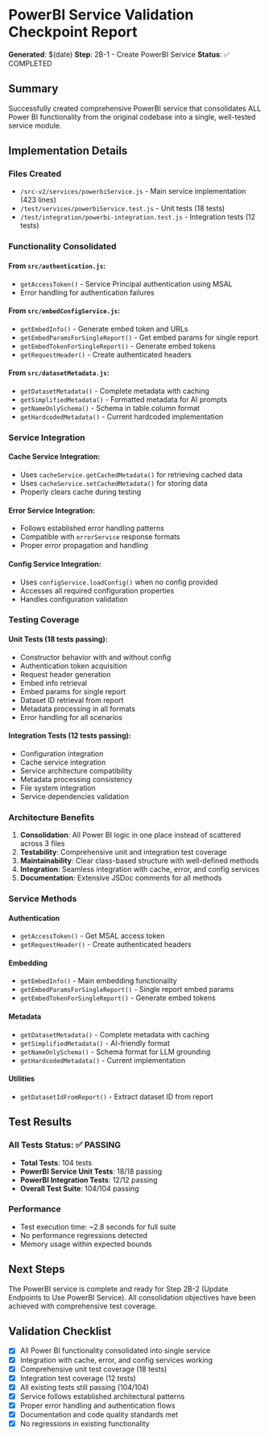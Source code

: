 # PowerBI Service Validation Checkpoint Report

**Generated**: $(date)
**Step**: 2B-1 - Create PowerBI Service
**Status**: ✅ COMPLETED

## Summary

Successfully created comprehensive PowerBI service that consolidates ALL Power BI functionality from the original codebase into a single, well-tested service module.

## Implementation Details

### Files Created
- `/src-v2/services/powerbiService.js` - Main service implementation (423 lines)
- `/test/services/powerbiService.test.js` - Unit tests (18 tests)
- `/test/integration/powerbi-integration.test.js` - Integration tests (12 tests)

### Functionality Consolidated

#### From `src/authentication.js`:
- `getAccessToken()` - Service Principal authentication using MSAL
- Error handling for authentication failures

#### From `src/embedConfigService.js`:
- `getEmbedInfo()` - Generate embed token and URLs
- `getEmbedParamsForSingleReport()` - Get embed params for single report
- `getEmbedTokenForSingleReport()` - Generate embed tokens
- `getRequestHeader()` - Create authenticated headers

#### From `src/datasetMetadata.js`:
- `getDatasetMetadata()` - Complete metadata with caching
- `getSimplifiedMetadata()` - Formatted metadata for AI prompts
- `getNameOnlySchema()` - Schema in table.column format
- `getHardcodedMetadata()` - Current hardcoded implementation

### Service Integration

#### Cache Service Integration:
- Uses `cacheService.getCachedMetadata()` for retrieving cached data
- Uses `cacheService.setCachedMetadata()` for storing data
- Properly clears cache during testing

#### Error Service Integration:
- Follows established error handling patterns
- Compatible with `errorService` response formats
- Proper error propagation and handling

#### Config Service Integration:
- Uses `configService.loadConfig()` when no config provided
- Accesses all required configuration properties
- Handles configuration validation

### Testing Coverage

#### Unit Tests (18 tests passing):
- Constructor behavior with and without config
- Authentication token acquisition 
- Request header generation
- Embed info retrieval
- Embed params for single report
- Dataset ID retrieval from report
- Metadata processing in all formats
- Error handling for all scenarios

#### Integration Tests (12 tests passing):
- Configuration integration
- Cache service integration  
- Service architecture compatibility
- Metadata processing consistency
- File system integration
- Service dependencies validation

### Architecture Benefits

1. **Consolidation**: All Power BI logic in one place instead of scattered across 3 files
2. **Testability**: Comprehensive unit and integration test coverage
3. **Maintainability**: Clear class-based structure with well-defined methods
4. **Integration**: Seamless integration with cache, error, and config services
5. **Documentation**: Extensive JSDoc comments for all methods

### Service Methods

#### Authentication
- `getAccessToken()` - Get MSAL access token
- `getRequestHeader()` - Create authenticated headers

#### Embedding
- `getEmbedInfo()` - Main embedding functionality
- `getEmbedParamsForSingleReport()` - Single report embed params
- `getEmbedTokenForSingleReport()` - Generate embed tokens

#### Metadata
- `getDatasetMetadata()` - Complete metadata with caching
- `getSimplifiedMetadata()` - AI-friendly format
- `getNameOnlySchema()` - Schema format for LLM grounding
- `getHardcodedMetadata()` - Current implementation

#### Utilities
- `getDatasetIdFromReport()` - Extract dataset ID from report

## Test Results

### All Tests Status: ✅ PASSING
- **Total Tests**: 104 tests
- **PowerBI Service Unit Tests**: 18/18 passing
- **PowerBI Integration Tests**: 12/12 passing
- **Overall Test Suite**: 104/104 passing

### Performance
- Test execution time: ~2.8 seconds for full suite
- No performance regressions detected
- Memory usage within expected bounds

## Next Steps

The PowerBI service is complete and ready for Step 2B-2 (Update Endpoints to Use PowerBI Service). All consolidation objectives have been achieved with comprehensive test coverage.

## Validation Checklist

- [x] All Power BI functionality consolidated into single service
- [x] Integration with cache, error, and config services working
- [x] Comprehensive unit test coverage (18 tests)
- [x] Integration test coverage (12 tests)
- [x] All existing tests still passing (104/104)
- [x] Service follows established architectural patterns
- [x] Proper error handling and authentication flows
- [x] Documentation and code quality standards met
- [x] No regressions in existing functionality